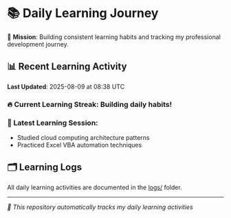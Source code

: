 # 📚 Daily Learning Journey

🎯 **Mission**: Building consistent learning habits and tracking my professional development journey.

## 📊 Recent Learning Activity

**Last Updated**: 2025-08-09 at 08:38 UTC

### 🔥 Current Learning Streak: Building daily habits!

### 📝 Latest Learning Session:
- Studied cloud computing architecture patterns
- Practiced Excel VBA automation techniques

## 🗂️ Learning Logs

All daily learning activities are documented in the [logs/](./logs/) folder.

---
*🤖 This repository automatically tracks my daily learning activities*
